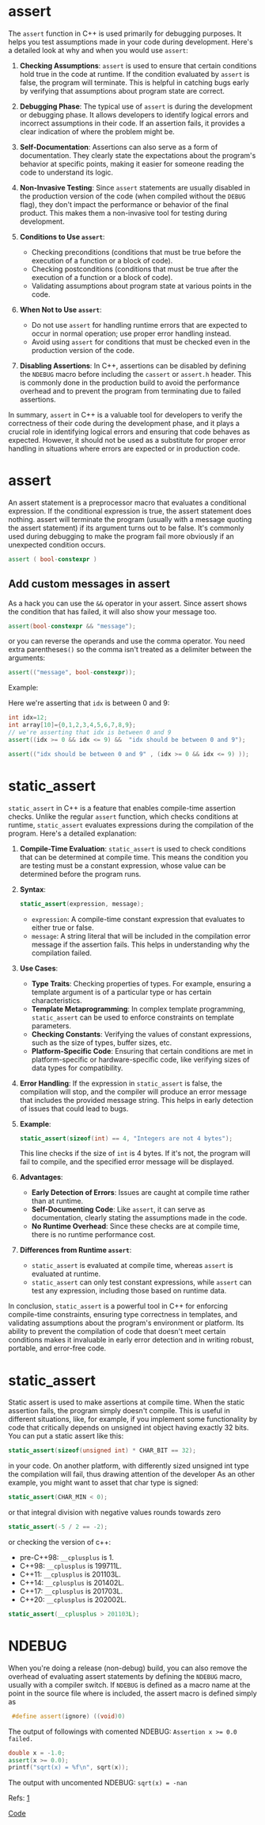 # assert
The `assert` function in C++ is used primarily for debugging purposes. It helps you test assumptions made in your code during development. Here's a detailed look at why and when you would use `assert`:

1. **Checking Assumptions**: `assert` is used to ensure that certain conditions hold true in the code at runtime. If the condition evaluated by `assert` is false, the program will terminate. This is helpful in catching bugs early by verifying that assumptions about program state are correct.

2. **Debugging Phase**: The typical use of `assert` is during the development or debugging phase. It allows developers to identify logical errors and incorrect assumptions in their code. If an assertion fails, it provides a clear indication of where the problem might be.

3. **Self-Documentation**: Assertions can also serve as a form of documentation. They clearly state the expectations about the program's behavior at specific points, making it easier for someone reading the code to understand its logic.

4. **Non-Invasive Testing**: Since `assert` statements are usually disabled in the production version of the code (when compiled without the `DEBUG` flag), they don't impact the performance or behavior of the final product. This makes them a non-invasive tool for testing during development.

5. **Conditions to Use `assert`**:
   - Checking preconditions (conditions that must be true before the execution of a function or a block of code).
   - Checking postconditions (conditions that must be true after the execution of a function or a block of code).
   - Validating assumptions about program state at various points in the code.

6. **When Not to Use `assert`**:
   - Do not use `assert` for handling runtime errors that are expected to occur in normal operation; use proper error handling instead.
   - Avoid using `assert` for conditions that must be checked even in the production version of the code.

7. **Disabling Assertions**: In C++, assertions can be disabled by defining the `NDEBUG` macro before including the `cassert` or `assert.h` header. This is commonly done in the production build to avoid the performance overhead and to prevent the program from terminating due to failed assertions.

In summary, `assert` in C++ is a valuable tool for developers to verify the correctness of their code during the development phase, and it plays a crucial role in identifying logical errors and ensuring that code behaves as expected. However, it should not be used as a substitute for proper error handling in situations where errors are expected or in production code.


# assert
An assert statement is a preprocessor macro that evaluates a conditional expression. If the conditional expression is true, the assert statement does nothing. assert will terminate the program (usually with a message quoting the assert statement) if its argument turns out to be false. 
It's commonly used during debugging to make the program fail more obviously if an unexpected condition occurs. 

```cpp
assert ( bool-constexpr )
```

## Add custom messages in assert

As a hack you can use the `&&` operator in your assert. Since assert shows the condition that has failed, it will also show your message too.
```cpp
assert(bool-constexpr && "message");
```

or you can reverse the operands and use the comma operator. You need extra parentheses`()` so the comma isn't treated as a delimiter between the arguments:

```cpp
assert(("message", bool-constexpr));

```

Example:

Here we're asserting that `idx` is between 0 and 9:
```cpp
int idx=12;
int array[10]={0,1,2,3,4,5,6,7,8,9};
// we're asserting that idx is between 0 and 9
assert((idx >= 0 && idx <= 9) &&  "idx should be between 0 and 9");

assert(("idx should be between 0 and 9" , (idx >= 0 && idx <= 9) ));
```

# static_assert
`static_assert` in C++ is a feature that enables compile-time assertion checks. Unlike the regular `assert` function, which checks conditions at runtime, `static_assert` evaluates expressions during the compilation of the program. Here's a detailed explanation:

1. **Compile-Time Evaluation**: `static_assert` is used to check conditions that can be determined at compile time. This means the condition you are testing must be a constant expression, whose value can be determined before the program runs.

2. **Syntax**:
   ```cpp
   static_assert(expression, message);
   ```
   - `expression`: A compile-time constant expression that evaluates to either true or false.
   - `message`: A string literal that will be included in the compilation error message if the assertion fails. This helps in understanding why the compilation failed.

3. **Use Cases**:
   - **Type Traits**: Checking properties of types. For example, ensuring a template argument is of a particular type or has certain characteristics.
   - **Template Metaprogramming**: In complex template programming, `static_assert` can be used to enforce constraints on template parameters.
   - **Checking Constants**: Verifying the values of constant expressions, such as the size of types, buffer sizes, etc.
   - **Platform-Specific Code**: Ensuring that certain conditions are met in platform-specific or hardware-specific code, like verifying sizes of data types for compatibility.

4. **Error Handling**: If the expression in `static_assert` is false, the compilation will stop, and the compiler will produce an error message that includes the provided message string. This helps in early detection of issues that could lead to bugs.

5. **Example**:
   ```cpp
   static_assert(sizeof(int) == 4, "Integers are not 4 bytes");
   ```
   This line checks if the size of `int` is 4 bytes. If it's not, the program will fail to compile, and the specified error message will be displayed.

6. **Advantages**:
   - **Early Detection of Errors**: Issues are caught at compile time rather than at runtime.
   - **Self-Documenting Code**: Like `assert`, it can serve as documentation, clearly stating the assumptions made in the code.
   - **No Runtime Overhead**: Since these checks are at compile time, there is no runtime performance cost.

7. **Differences from Runtime `assert`**:
   - `static_assert` is evaluated at compile time, whereas `assert` is evaluated at runtime.
   - `static_assert` can only test constant expressions, while `assert` can test any expression, including those based on runtime data.

In conclusion, `static_assert` is a powerful tool in C++ for enforcing compile-time constraints, ensuring type correctness in templates, and validating assumptions about the program's environment or platform. Its ability to prevent the compilation of code that doesn't meet certain conditions makes it invaluable in early error detection and in writing robust, portable, and error-free code.

# static_assert 
Static assert is used to make assertions at compile time. When the static assertion fails, the program simply doesn't compile. This is useful in different situations, like, for example,
if you implement some functionality by code that critically depends on unsigned int object having exactly 32 bits. You can put a static assert like this:
```cpp
static_assert(sizeof(unsigned int) * CHAR_BIT == 32);
```
in your code. On another platform, with differently sized unsigned int type the compilation will fail, thus drawing attention of the developer
As an other example, you might want to asset that char type is signed:

```cpp
static_assert(CHAR_MIN < 0);
```
or that integral division with negative values rounds towards zero
```cpp
static_assert(-5 / 2 == -2);
```

or checking the version of c++:


- pre-C++98: `__cplusplus` is 1.
- C++98:     `__cplusplus` is 199711L.
- C++11:     `__cplusplus` is 201103L.
- C++14:     `__cplusplus` is 201402L.
- C++17:     `__cplusplus` is 201703L.
- C++20:     `__cplusplus` is 202002L.


```cpp
static_assert(__cplusplus > 201103L);
```



# NDEBUG

When you're doing a release (non-debug) build, you can also remove the overhead of evaluating assert statements by defining the `NDEBUG` macro, usually with a compiler switch. 
If `NDEBUG` is defined as a macro name at the point in the source file where is included, the assert macro is defined simply as

```cpp
 #define assert(ignore) ((void)0)
 ```
 
The output of followings with comented NDEBUG: `Assertion x >= 0.0 failed.`
 
```cpp
double x = -1.0;
assert(x >= 0.0);
printf("sqrt(x) = %f\n", sqrt(x));  
``` 

The output with uncomented NDEBUG: `sqrt(x) = -nan`



Refs: [1](https://en.cppreference.com/w/c/error/assert)

[Code](../src/assert.cpp)  
  
